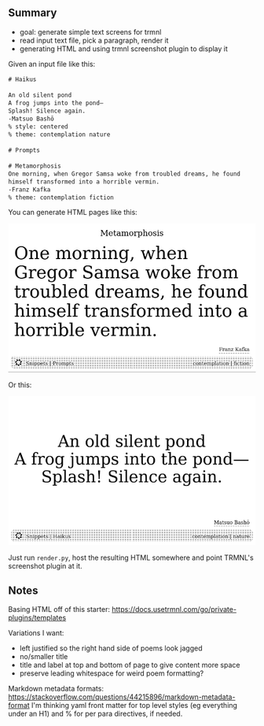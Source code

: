 ## Summary

* goal: generate simple text screens for trmnl
* read input text file, pick a paragraph, render it
* generating HTML and using trmnl screenshot plugin to display it

Given an input file like this:

    # Haikus

    An old silent pond
    A frog jumps into the pond—
    Splash! Silence again.
    -Matsuo Bashō
    % style: centered
    % theme: contemplation nature

    # Prompts

    # Metamorphosis
    One morning, when Gregor Samsa woke from troubled dreams, he found himself transformed into a horrible vermin.
    -Franz Kafka
    % theme: contemplation fiction

You can generate HTML pages like this:

![Long wrapped text with title, attribution, section and themes](2025-08-30_18-57_wrapped_full_example.png)

Or this:

![Centered test with no title](2025-08-30_18-59_pond_notitle_example.png)

Just run `render.py`, host the resulting HTML somewhere and point TRMNL's
screenshot plugin at it.

## Notes

Basing HTML off of this starter: https://docs.usetrmnl.com/go/private-plugins/templates

Variations I want:

* left justified so the right hand side of poems look jagged
* no/smaller title
* title and label at top and bottom of page to give content more space
* preserve leading whitespace for weird poem formatting?

Markdown metadata formats: https://stackoverflow.com/questions/44215896/markdown-metadata-format
I'm thinking yaml front matter for top level styles (eg everything under an
H1) and % for per para directives, if needed.
